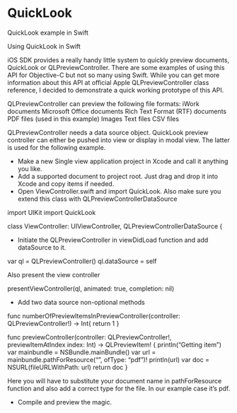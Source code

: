 # QuickLook
QuickLook example in Swift


Using QuickLook in Swift 

iOS SDK provides a really handy little system to quickly preview documents, QuickLook or QLPreviewController. 
There are some examples of using this API for Objective-C but not so many using Swift. 
While you can get more information about this API at official Apple QLPreviewController class reference, I decided to demonstrate a quick working prototype of this API.

QLPreviewController can preview the following file formats:
iWork documents
Microsoft Office documents
Rich Text Format (RTF) documents
PDF files (used in this example)
Images
Text files
CSV files

QLPreviewController needs a data source object. QuickLook preview controller can either be pushed into view or display in modal view. The latter is used for the following example.

 
- Make a new Single view application project in Xcode and call it anything you like. 
- Add a supported document to project root. Just drag and drop it into Xcode and copy items if needed.
- Open ViewController.swift and import QuickLook. Also make sure you extend this class with QLPreviewControllerDataSource

import UIKit
import QuickLook

class ViewController: UIViewController, QLPreviewControllerDataSource {

- Initiate the QLPreviewController in viewDidLoad function and add dataSource to it.

var ql = QLPreviewController()
ql.dataSource = self

Also present the view controller 

presentViewController(ql, animated: true, completion: nil)

- Add two data source non-optional methods

func numberOfPreviewItemsInPreviewController(controller: QLPreviewController!) -> Int{
return 1
  }

func previewController(controller: QLPreviewController!, previewItemAtIndex index: Int) -> QLPreviewItem! {
  println(“Getting item”)
  var mainbundle = NSBundle.mainBundle()
  var url = mainbundle.pathForResource(“<YOUR DOC FILENAME>”, ofType: “pdf”)!
  println(url)
  var doc = NSURL(fileURLWithPath: url)
  return doc
  }

Here you will have to substitute your document name in pathForResource function and also add a correct type for the file. In our example case it’s pdf.

- Compile and preview the magic.
